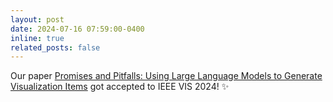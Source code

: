 ```yaml
---
layout: post
date: 2024-07-16 07:59:00-0400
inline: true
related_posts: false
---
```


Our paper [Promises and Pitfalls: Using Large Language Models to Generate Visualization Items](https://digital-flaneur.github.io/assets/pdf/vila.pdf) got accepted to IEEE VIS 2024! :sparkles:
